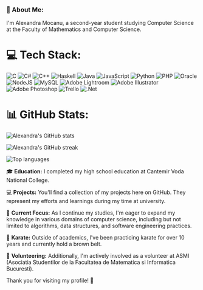 ### 💫 About Me:

I'm Alexandra Mocanu, a second-year student studying Computer Science at the Faculty of Mathematics and Computer Science.<br/>

# 💻 Tech Stack:
![C](https://img.shields.io/badge/c-%2300599C.svg?style=for-the-badge&logo=c&logoColor=white) ![C#](https://img.shields.io/badge/c%23-%23239120.svg?style=for-the-badge&logo=csharp&logoColor=white) ![C++](https://img.shields.io/badge/c++-%2300599C.svg?style=for-the-badge&logo=c%2B%2B&logoColor=white) ![Haskell](https://img.shields.io/badge/Haskell-5e5086?style=for-the-badge&logo=haskell&logoColor=white) ![Java](https://img.shields.io/badge/java-%23ED8B00.svg?style=for-the-badge&logo=openjdk&logoColor=white) ![JavaScript](https://img.shields.io/badge/javascript-%23323330.svg?style=for-the-badge&logo=javascript&logoColor=%23F7DF1E) ![Python](https://img.shields.io/badge/python-3670A0?style=for-the-badge&logo=python&logoColor=ffdd54) ![PHP](https://img.shields.io/badge/php-%23777BB4.svg?style=for-the-badge&logo=php&logoColor=white) ![Oracle](https://img.shields.io/badge/Oracle-F80000?style=for-the-badge&logo=oracle&logoColor=white) ![NodeJS](https://img.shields.io/badge/node.js-6DA55F?style=for-the-badge&logo=node.js&logoColor=white) ![MySQL](https://img.shields.io/badge/mysql-%2300000f.svg?style=for-the-badge&logo=mysql&logoColor=white) ![Adobe Lightroom](https://img.shields.io/badge/Adobe%20Lightroom-31A8FF.svg?style=for-the-badge&logo=Adobe%20Lightroom&logoColor=white) ![Adobe Illustrator](https://img.shields.io/badge/adobe%20illustrator-%23FF9A00.svg?style=for-the-badge&logo=adobe%20illustrator&logoColor=white) ![Adobe Photoshop](https://img.shields.io/badge/adobe%20photoshop-%2331A8FF.svg?style=for-the-badge&logo=adobe%20photoshop&logoColor=white) ![Trello](https://img.shields.io/badge/Trello-%23026AA7.svg?style=for-the-badge&logo=Trello&logoColor=white) ![.Net](https://img.shields.io/badge/.NET-5C2D91?style=for-the-badge&logo=.net&logoColor=white)

# 📊 GitHub Stats:
![Alexandra's GitHub stats](https://github-readme-stats.vercel.app/api?username=alexandramocanu1&theme=radical&hide_border=false&include_all_commits=false&count_private=false)
<br/>

![Alexandra's GitHub streak](https://github-readme-streak-stats.herokuapp.com/?user=alexandramocanu1&theme=radical&hide_border=false)
<br/>

![Top languages](https://github-readme-stats.vercel.app/api/top-langs/?username=alexandramocanu1&theme=radical&hide_border=false&include_all_commits=false&count_private=false&layout=compact)


🎓 **Education:** I completed my high school education at Cantemir Voda National College.<br/>

💻 **Projects:** You'll find a collection of my projects here on GitHub. They represent my efforts and learnings during my time at university.<br/>

🌱 **Current Focus:** As I continue my studies, I'm eager to expand my knowledge in various domains of computer science, including but not limited to algorithms, data structures, and software engineering practices.<br/>

🥋 **Karate:** Outside of academics, I've been practicing karate for over 10 years and currently hold a brown belt.<br/>

🤝 **Volunteering:** Additionally, I'm actively involved as a volunteer at ASMI (Asociatia Studentilor de la Facultatea de Matematica si Informatica Bucuresti).<br/>


Thank you for visiting my profile! 🚀

